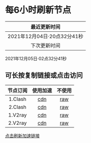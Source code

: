 # 每6小时刷新节点

|最近更新时间|
| :----: |
|2021年12月04日·20点32分41秒|
|下次更新时间|
2021年12月05日·02点32分41秒

## 可长按复制链接或点击访问
|节点订阅|使用加速|不使用|
| :----: | :----: | :----: |
|1.Clash|[cdn](https://cdn.jsdelivr.net/gh/some6508/all@master/c)|[raw](https://raw.githubusercontent.com/some6508/all/master/c)|
|2.Clash|[cdn](https://cdn.jsdelivr.net/gh/some6508/all@master/c2)|[raw](https://raw.githubusercontent.com/some6508/all/master/c2)|
|1.V2ray|[cdn](https://cdn.jsdelivr.net/gh/some6508/all@master/v)|[raw](https://raw.githubusercontent.com/some6508/all/master/v)|
|2.V2ray|[cdn](https://cdn.jsdelivr.net/gh/some6508/all@master/v2)|[raw](https://raw.githubusercontent.com/some6508/all/master/v2)|

[点击刷新加速链接](https://purge.jsdelivr.net/gh/some6508/all@master/)
